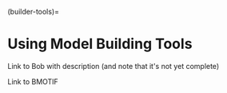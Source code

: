 (builder-tools)=
# Using Model Building Tools

Link to Bob with description (and note that it's not yet complete)

Link to BMOTIF 